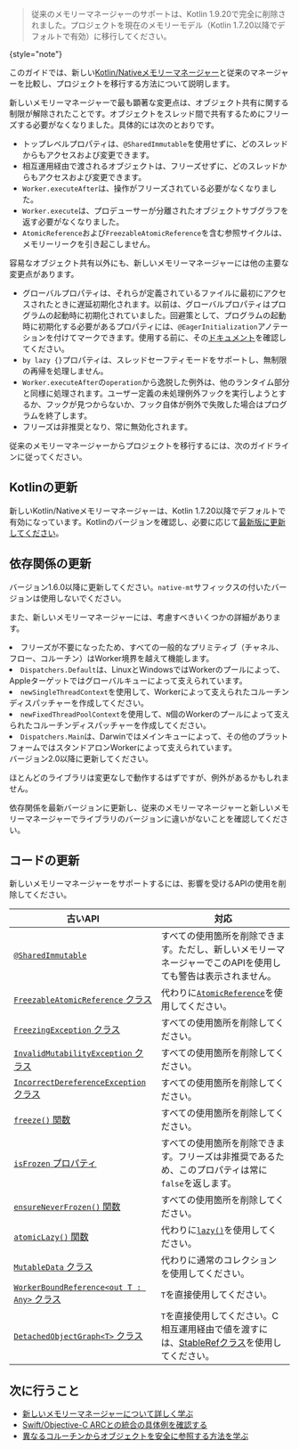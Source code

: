 [//]: # (title: 新しいメモリーマネージャーへの移行)

> 従来のメモリーマネージャーのサポートは、Kotlin 1.9.20で完全に削除されました。プロジェクトを現在のメモリーモデル（Kotlin 1.7.20以降でデフォルトで有効）に移行してください。
>
{style="note"}

このガイドでは、新しい[Kotlin/Nativeメモリーマネージャー](native-memory-manager.md)と従来のマネージャーを比較し、プロジェクトを移行する方法について説明します。

新しいメモリーマネージャーで最も顕著な変更点は、オブジェクト共有に関する制限が解除されたことです。オブジェクトをスレッド間で共有するためにフリーズする必要がなくなりました。具体的には次のとおりです。

*   トップレベルプロパティは、`@SharedImmutable`を使用せずに、どのスレッドからもアクセスおよび変更できます。
*   相互運用経由で渡されるオブジェクトは、フリーズせずに、どのスレッドからもアクセスおよび変更できます。
*   `Worker.executeAfter`は、操作がフリーズされている必要がなくなりました。
*   `Worker.execute`は、プロデューサーが分離されたオブジェクトサブグラフを返す必要がなくなりました。
*   `AtomicReference`および`FreezableAtomicReference`を含む参照サイクルは、メモリーリークを引き起こしません。

容易なオブジェクト共有以外にも、新しいメモリーマネージャーには他の主要な変更点があります。

*   グローバルプロパティは、それらが定義されているファイルに最初にアクセスされたときに遅延初期化されます。以前は、グローバルプロパティはプログラムの起動時に初期化されていました。回避策として、プログラムの起動時に初期化する必要があるプロパティには、`@EagerInitialization`アノテーションを付けてマークできます。使用する前に、その[ドキュメント](https://kotlinlang.org/api/latest/jvm/stdlib/kotlin.native/-eager-initialization/)を確認してください。
*   `by lazy {}`プロパティは、スレッドセーフティモードをサポートし、無制限の再帰を処理しません。
*   `Worker.executeAfter`の`operation`から逸脱した例外は、他のランタイム部分と同様に処理されます。ユーザー定義の未処理例外フックを実行しようとするか、フックが見つからないか、フック自体が例外で失敗した場合はプログラムを終了します。
*   フリーズは非推奨となり、常に無効化されます。

従来のメモリーマネージャーからプロジェクトを移行するには、次のガイドラインに従ってください。

## Kotlinの更新

新しいKotlin/Nativeメモリーマネージャーは、Kotlin 1.7.20以降でデフォルトで有効になっています。Kotlinのバージョンを確認し、必要に応じて[最新版に更新してください](releases.md#update-to-a-new-kotlin-version)。

## 依存関係の更新

<deflist style="medium">
    <def title="kotlinx.coroutines">
        <p>バージョン1.6.0以降に更新してください。<code>native-mt</code>サフィックスの付いたバージョンは使用しないでください。</p>
        <p>また、新しいメモリーマネージャーには、考慮すべきいくつかの詳細があります。</p>
        <list>
            <li>フリーズが不要になったため、すべての一般的なプリミティブ（チャネル、フロー、コルーチン）はWorker境界を越えて機能します。</li>
            <li><code>Dispatchers.Default</code>は、LinuxとWindowsではWorkerのプールによって、Appleターゲットではグローバルキューによって支えられています。</li>
            <li><code>newSingleThreadContext</code>を使用して、Workerによって支えられたコルーチンディスパッチャーを作成してください。</li>
            <li><code>newFixedThreadPoolContext</code>を使用して、<code>N</code>個のWorkerのプールによって支えられたコルーチンディスパッチャーを作成してください。</li>
            <li><code>Dispatchers.Main</code>は、Darwinではメインキューによって、その他のプラットフォームではスタンドアロンWorkerによって支えられています。</li>
        </list>
    </def>
    <def title="Ktor">
        バージョン2.0以降に更新してください。
    </def>
    <def title="その他の依存関係">
        <p>ほとんどのライブラリは変更なしで動作するはずですが、例外があるかもしれません。</p>
        <p>依存関係を最新バージョンに更新し、従来のメモリーマネージャーと新しいメモリーマネージャーでライブラリのバージョンに違いがないことを確認してください。</p>
    </def>
</deflist>

## コードの更新

新しいメモリーマネージャーをサポートするには、影響を受けるAPIの使用を削除してください。

| 古いAPI                                                                                                                                         | 対応                                                                                                                                                        |
|-------------------------------------------------------------------------------------------------------------------------------------------------|-------------------------------------------------------------------------------------------------------------------------------------------------------------------|
| [`@SharedImmutable`](https://kotlinlang.org/api/latest/jvm/stdlib/kotlin.native.concurrent/-shared-immutable/)                                  | すべての使用箇所を削除できます。ただし、新しいメモリーマネージャーでこのAPIを使用しても警告は表示されません。                                                             |
| [`FreezableAtomicReference` クラス](https://kotlinlang.org/api/latest/jvm/stdlib/kotlin.native.concurrent/-freezable-atomic-reference/)      | 代わりに[`AtomicReference`](https://kotlinlang.org/api/latest/jvm/stdlib/kotlin.native.concurrent/-atomic-reference/)を使用してください。                                        |
| [`FreezingException` クラス](https://kotlinlang.org/api/latest/jvm/stdlib/kotlin.native.concurrent/-freezing-exception/)                     | すべての使用箇所を削除してください。                                                                                                                                                |
| [`InvalidMutabilityException` クラス](https://kotlinlang.org/api/latest/jvm/stdlib/kotlin.native.concurrent/-invalid-mutability-exception/)  | すべての使用箇所を削除してください。                                                                                                                                                |
| [`IncorrectDereferenceException` クラス](https://kotlinlang.org/api/latest/jvm/stdlib/kotlin.native/-incorrect-dereference-exception/)       | すべての使用箇所を削除してください。                                                                                                                                                |
| [`freeze()` 関数](https://kotlinlang.org/api/latest/jvm/stdlib/kotlin.native.concurrent/freeze.html)                                    | すべての使用箇所を削除してください。                                                                                                                                                |
| [`isFrozen` プロパティ](https://kotlinlang.org/api/latest/jvm/stdlib/kotlin.native.concurrent/is-frozen.html)                                 | すべての使用箇所を削除できます。フリーズは非推奨であるため、このプロパティは常に<code>false</code>を返します。                                                                     |
| [`ensureNeverFrozen()` 関数](https://kotlinlang.org/api/latest/jvm/stdlib/kotlin.native.concurrent/ensure-never-frozen.html)            | すべての使用箇所を削除してください。                                                                                                                                                |
| [`atomicLazy()` 関数](https://kotlinlang.org/api/latest/jvm/stdlib/kotlin.native.concurrent/atomic-lazy.html)                           | 代わりに[`lazy()`](https://kotlinlang.org/api/latest/jvm/stdlib/kotlin/lazy.html)を使用してください。                                                                            |
| [`MutableData` クラス](https://kotlinlang.org/api/latest/jvm/stdlib/kotlin.native.concurrent/-mutable-data/)                                 | 代わりに通常のコレクションを使用してください。                                                                                                                               |
| [`WorkerBoundReference<out T : Any>` クラス](https://kotlinlang.org/api/latest/jvm/stdlib/kotlin.native.concurrent/-worker-bound-reference/) | <code>T</code>を直接使用してください。                                                                                                                                                 |
| [`DetachedObjectGraph<T>` クラス](https://kotlinlang.org/api/latest/jvm/stdlib/kotlin.native.concurrent/-detached-object-graph/)             | <code>T</code>を直接使用してください。C相互運用経由で値を渡すには、[StableRefクラス](https://kotlinlang.org/api/latest/jvm/stdlib/kotlinx.cinterop/-stable-ref/)を使用してください。 |

## 次に行うこと

*   [新しいメモリーマネージャーについて詳しく学ぶ](native-memory-manager.md)
*   [Swift/Objective-C ARCとの統合の具体例を確認する](native-arc-integration.md)
*   [異なるコルーチンからオブジェクトを安全に参照する方法を学ぶ](native-faq.md#how-do-i-reference-objects-safely-from-different-coroutines)